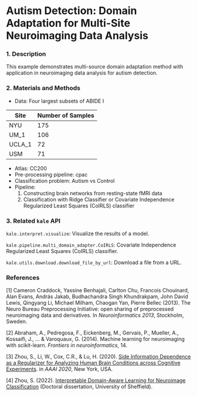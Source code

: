 # Autism Detection: Domain Adaptation for Multi-Site Neuroimaging Data Analysis

### 1. Description

This example demonstrates multi-source domain adaptation method with application in neuroimaging data analysis for
autism detection.

### 2. Materials and Methods

- Data: Four largest subsets of ABIDE I

| Site   | Number of Samples |
|--------|-------------------|
| NYU    | 175               |
| UM_1   | 106               |
| UCLA_1 | 72                |
| USM    | 71                |
- Atlas: CC200
- Pre-processing pipeline: cpac
- Classification problem: Autism vs Control
- Pipeline:
  1. Constructing brain networks from resting-state fMRI data
  2. Classification with Ridge Classifier or Covariate Independence Regularized Least Squares (CoIRLS) classifier


### 3. Related `kale` API

`kale.interpret.visualize`: Visualize the results of a model.

`kale.pipeline.multi_domain_adapter.CoIRLS`: Covariate Independence Regularized Least Squares (CoIRLS) classifier.

`kale.utils.download.download_file_by_url`: Download a file from a URL.

### References

[1] Cameron Craddock, Yassine Benhajali, Carlton Chu, Francois Chouinard, Alan Evans, András Jakab, Budhachandra Singh
Khundrakpam, John David Lewis, Qingyang Li, Michael Milham, Chaogan Yan, Pierre Bellec (2013). The Neuro Bureau
Preprocessing Initiative: open sharing of preprocessed neuroimaging data and derivatives. In *Neuroinformatics 2013*,
Stockholm, Sweden.

[2] Abraham, A., Pedregosa, F., Eickenberg, M., Gervais, P., Mueller, A., Kossaifi, J., ... & Varoquaux, G. (2014).
Machine learning for neuroimaging with scikit-learn. *Frontiers in neuroinformatics*, 14.

[3] Zhou, S., Li, W., Cox, C.R., & Lu, H. (2020). [Side Information Dependence as a Regularizer for Analyzing Human Brain Conditions across Cognitive Experiments](https://ojs.aaai.org//index.php/AAAI/article/view/6179). in *AAAI 2020*, New York, USA.

[4] Zhou, S. (2022). [Interpretable Domain-Aware Learning for Neuroimage Classification](https://etheses.whiterose.ac.uk/31044/1/PhD_thesis_ShuoZhou_170272834.pdf) (Doctoral dissertation, University of Sheffield).
